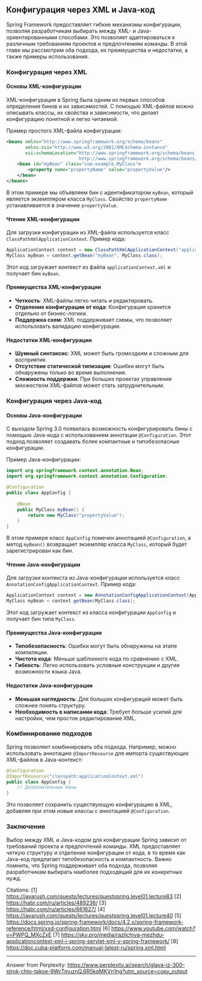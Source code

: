 ## Конфигурация через XML и Java-код

Spring Framework предоставляет гибкие механизмы конфигурации, позволяя разработчикам выбирать между XML- и Java-ориентированными способами. Это позволяет адаптироваться к различным требованиям проектов и предпочтениям команды. В этой главе мы рассмотрим оба подхода, их преимущества и недостатки, а также примеры использования.

### Конфигурация через XML

#### Основы XML-конфигурации

XML-конфигурация в Spring была одним из первых способов определения бинов и их зависимостей. С помощью XML-файлов можно описывать классы, их свойства и зависимости, что делает конфигурацию понятной и легко читаемой. 

Пример простого XML-файла конфигурации:

```xml
<beans xmlns="http://www.springframework.org/schema/beans"
       xmlns:xsi="http://www.w3.org/2001/XMLSchema-instance"
       xsi:schemaLocation="http://www.springframework.org/schema/beans
                           http://www.springframework.org/schema/beans/spring-beans.xsd">
    <bean id="myBean" class="com.example.MyClass">
        <property name="propertyName" value="propertyValue"/>
    </bean>
</beans>
```

В этом примере мы объявляем бин с идентификатором `myBean`, который является экземпляром класса `MyClass`. Свойство `propertyName` устанавливается в значение `propertyValue`.

#### Чтение XML-конфигурации

Для загрузки конфигурации из XML-файла используется класс `ClassPathXmlApplicationContext`. Пример кода:

```java
ApplicationContext context = new ClassPathXmlApplicationContext("applicationContext.xml");
MyClass myBean = context.getBean("myBean", MyClass.class);
```

Этот код загружает контекст из файла `applicationContext.xml` и получает бин `myBean`.

#### Преимущества XML-конфигурации

- **Четкость**: XML-файлы легко читать и редактировать.
- **Отделение конфигурации от кода**: Конфигурация хранится отдельно от бизнес-логики.
- **Поддержка схем**: XML поддерживает схемы, что позволяет использовать валидацию конфигурации.

#### Недостатки XML-конфигурации

- **Шумный синтаксис**: XML может быть громоздким и сложным для восприятия.
- **Отсутствие статической типизации**: Ошибки могут быть обнаружены только во время выполнения.
- **Сложность поддержки**: При больших проектах управление множеством XML-файлов может стать затруднительным.

### Конфигурация через Java-код

#### Основы Java-конфигурации

С выходом Spring 3.0 появилась возможность конфигурировать бины с помощью Java-кода с использованием аннотации `@Configuration`. Этот подход позволяет создавать более компактные и типобезопасные конфигурации.

Пример Java-конфигурации:

```java
import org.springframework.context.annotation.Bean;
import org.springframework.context.annotation.Configuration;

@Configuration
public class AppConfig {
    
    @Bean
    public MyClass myBean() {
        return new MyClass("propertyValue");
    }
}
```

В этом примере класс `AppConfig` помечен аннотацией `@Configuration`, а метод `myBean()` возвращает экземпляр класса `MyClass`, который будет зарегистрирован как бин.

#### Чтение Java-конфигурации

Для загрузки контекста из Java-конфигурации используется класс `AnnotationConfigApplicationContext`. Пример кода:

```java
ApplicationContext context = new AnnotationConfigApplicationContext(AppConfig.class);
MyClass myBean = context.getBean(MyClass.class);
```

Этот код загружает контекст из класса конфигурации `AppConfig` и получает бин типа `MyClass`.

#### Преимущества Java-конфигурации

- **Типобезопасность**: Ошибки могут быть обнаружены на этапе компиляции.
- **Чистота кода**: Меньше шаблонного кода по сравнению с XML.
- **Гибкость**: Легко использовать условные конструкции и другие возможности языка Java.

#### Недостатки Java-конфигурации

- **Меньшая наглядность**: Для больших конфигураций может быть сложнее понять структуру.
- **Необходимость в написании кода**: Требует больше усилий для настройки, чем простое редактирование XML.

### Комбинирование подходов

Spring позволяет комбинировать оба подхода. Например, можно использовать аннотацию `@ImportResource` для импорта существующих XML-файлов в Java-контекст:

```java
@Configuration
@ImportResource("classpath:applicationContext.xml")
public class AppConfig {
    // Дополнительные бины
}
```

Это позволяет сохранить существующую конфигурацию в XML, добавляя при этом новые классы с аннотацией `@Configuration`.

### Заключение

Выбор между XML и Java-кодом для конфигурации Spring зависит от требований проекта и предпочтений команды. XML предоставляет четкую структуру и отделение конфигурации от кода, в то время как Java-код предлагает типобезопасность и компактность. Важно помнить, что Spring поддерживает оба подхода, позволяя разработчикам выбирать наиболее подходящий для их конкретных нужд.

Citations:
[1] https://javarush.com/quests/lectures/questspring.level01.lecture83
[2] https://habr.com/ru/articles/489236/
[3] https://habr.com/ru/articles/661627/
[4] https://javarush.com/quests/lectures/questspring.level01.lecture40
[5] https://docs.spring.io/spring-framework/docs/4.2.x/spring-framework-reference/html/xsd-configuration.html
[6] https://www.youtube.com/watch?v=PWPQ_MXcZxE
[7] https://sky.pro/media/razlichiya-mezhdu-applicationcontext-xml-i-spring-servlet-xml-v-spring-framework/
[8] https://doc.cuba-platform.com/manual-latest-ru/spring.xml.html

---
Answer from Perplexity: https://www.perplexity.ai/search/glava-iz-300-strok-chto-takoe-9WcTmuznQ.6R5kqMKVn1ng?utm_source=copy_output
